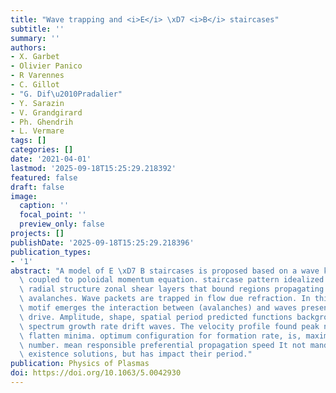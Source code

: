 ```yaml
---
title: "Wave trapping and <i>E</i> \xD7 <i>B</i> staircases"
subtitle: ''
summary: ''
authors:
- X. Garbet
- Olivier Panico
- R Varennes
- C. Gillot
- "G. Dif\u2010Pradalier"
- Y. Sarazin
- V. Grandgirard
- Ph. Ghendrih
- L. Vermare
tags: []
categories: []
date: '2021-04-01'
lastmod: '2025-09-18T15:25:29.218392'
featured: false
draft: false
image:
  caption: ''
  focal_point: ''
  preview_only: false
projects: []
publishDate: '2025-09-18T15:25:29.218396'
publication_types:
- '1'
abstract: "A model of E \xD7 B staircases is proposed based on a wave kinetic equation\
  \ coupled to poloidal momentum equation. staircase pattern idealized as periodic\
  \ radial structure zonal shear layers that bound regions propagating packets, viewed\
  \ avalanches. Wave packets are trapped in flow due refraction. In this model, an\
  \ motif emerges the interaction between (avalanches) and waves presence instability\
  \ drive. Amplitude, shape, spatial period predicted functions background fluctuation\
  \ spectrum growth rate drift waves. The velocity profile found peak near its maxima\
  \ flatten minima. optimum configuration for formation rate, is, maximum at zero\
  \ number. mean responsible preferential propagation speed It not mandatory condition\
  \ existence solutions, but has impact their period."
publication: Physics of Plasmas
doi: https://doi.org/10.1063/5.0042930
---
```

